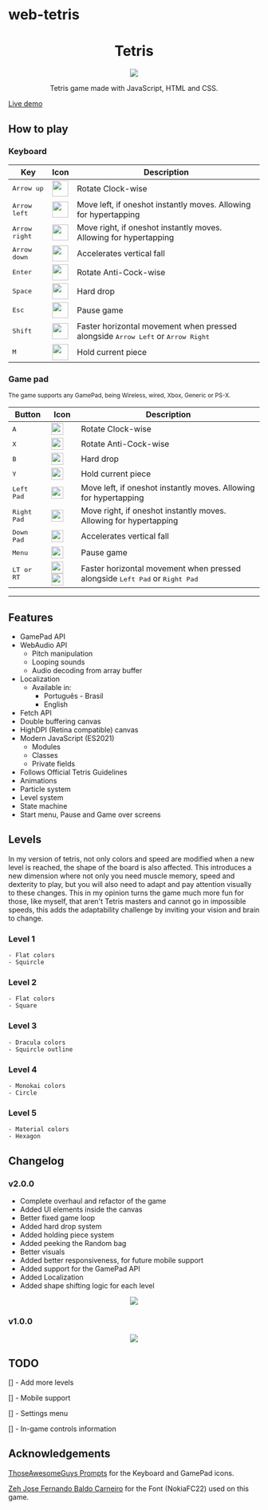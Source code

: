 # web-tetris

<h1 align="center">Tetris</h1>

<p align="center">
  <img src=".github/images/screenshot02.png"/>
</p>

<p align="center">
    Tetris game made with JavaScript, HTML and CSS.
</p>

[Live demo](https://leandrosq.github.io/web-tetris/)

## How to play

### Keyboard

| Key | Icon| Description |
| -- | -- | -- |
| <kbd>Arrow up</kbd> | <img src=".github/images/Arrow_Up_Key_Dark.png" align="center" height="32"> | Rotate Clock-wise |
| <kbd>Arrow left</kbd> | <img src=".github/images/Arrow_Left_Key_Dark.png" align="center" height="32"> | Move left, if oneshot instantly moves. Allowing for hypertapping |
| <kbd>Arrow right</kbd> | <img src=".github/images/Arrow_Right_Key_Dark.png" align="center" height="32"> | Move right, if oneshot instantly moves. Allowing for hypertapping |
| <kbd>Arrow down</kbd> | <img src=".github/images/Arrow_Down_Key_Dark.png" align="center" height="32"> | Accelerates vertical fall |
| <kbd>Enter</kbd> | <img src=".github/images/Enter_Key_Dark.png" align="center" height="32"> | Rotate Anti-Cock-wise |
| <kbd>Space</kbd> | <img src=".github/images/Space_Key_Dark.png" align="center" height="32"> | Hard drop |
| <kbd>Esc</kbd> | <img src=".github/images/Esc_Key_Dark.png" align="center" height="32"> | Pause game |
| <kbd>Shift</kbd> | <img src=".github/images/Shift_Key_Dark.png" align="center" height="32"> | Faster horizontal movement when pressed alongside <kbd>Arrow Left</kbd> or <kbd>Arrow Right</kbd> |
| <kbd>M</kbd> | <img src=".github/images/M_Key_Dark.png" align="center" height="32">| Hold current piece |

### Game pad

<small>The game supports any GamePad, being Wireless, wired, Xbox, Generic or PS-X.</small>

| Button | Icon | Description |
| -- | -- | -- |
| <kbd>A</kbd> | <img src=".github/images/GamePad_A.png" align="center" height="24"> | Rotate Clock-wise |
| <kbd>X</kbd> | <img src=".github/images/GamePad_X.png" align="center" height="24"> | Rotate Anti-Cock-wise |
| <kbd>B</kbd> | <img src=".github/images/GamePad_B.png" align="center" height="24"> | Hard drop |
| <kbd>Y</kbd> | <img src=".github/images/GamePad_Y.png" align="center" height="24"> | Hold current piece |
| <kbd>Left Pad</kbd> | <img src=".github/images/GamePad_Dpad_Left.png" align="center" height="24"> | Move left, if oneshot instantly moves. Allowing for hypertapping |
| <kbd>Right Pad</kbd> | <img src=".github/images/GamePad_Dpad_Right.png" align="center" height="24"> | Move right, if oneshot instantly moves. Allowing for hypertapping |
| <kbd>Down Pad</kbd> | <img src=".github/images/GamePad_Dpad_Down.png" align="center" height="24"> | Accelerates vertical fall |
| <kbd>Menu</kbd> | <img src=".github/images/GamePad_Menu.png" align="center" height="24"> | Pause game |
| <kbd>LT or RT</kbd> | <img src=".github/images/GamePad_RT.png" align="center" height="24"> <img src=".github/images/GamePad_LT.png" align="center" height="24"> | Faster horizontal movement when pressed alongside <kbd>Left Pad</kbd> or <kbd>Right Pad</kbd> |

---

## Features

- GamePad API
- WebAudio API
  - Pitch manipulation
  - Looping sounds
  - Audio decoding from array buffer
- Localization
  - Available in:
    - Português - Brasil
	- English
- Fetch API
- Double buffering canvas
- HighDPI (Retina compatible) canvas
- Modern JavaScript (ES2021)
  - Modules
  - Classes
  - Private fields
- Follows Official Tetris Guidelines
- Animations
- Particle system
- Level system
- State machine
- Start menu, Pause and Game over screens

## Levels

In my version of tetris, not only colors and speed are modified when a new level is reached, the shape of the board is also affected. This introduces a new dimension where not only you need muscle memory, speed and dexterity to play, but you will also need to adapt and pay attention visually to these changes.
This in my opinion turns the game much more fun for those, like myself, that aren't Tetris masters and cannot go in impossible speeds, this adds the adaptability challenge by inviting your vision and brain to change.

### Level 1
	- Flat colors
	- Squircle

### Level 2
	- Flat colors
	- Square

### Level 3
	- Dracula colors
	- Squircle outline

### Level 4
	- Monokai colors
	- Circle
	
### Level 5
	- Material colors
	- Hexagon

## Changelog

### v2.0.0

- Complete overhaul and refactor of the game
- Added UI elements inside the canvas
- Better fixed game loop
- Added hard drop system
- Added holding piece system
- Added peeking the Random bag
- Better visuals
- Added better responsiveness, for future mobile support
- Added support for the GamePad API
- Added Localization
- Added shape shifting logic for each level

<p align="center">
  <img src=".github/images/screenshot02.png"/>
</p>

### v1.0.0

<p align="center">
  <img src=".github/images/screenshot01.png"/>
</p>

## TODO

[] - Add more levels

[] - Mobile support

[] - Settings menu

[] - In-game controls information


## Acknowledgements

[ThoseAwesomeGuys Prompts](https://thoseawesomeguys.com/prompts) for the Keyboard and GamePad icons.

[Zeh Jose Fernando Baldo Carneiro](https://www.dafont.com/nokia-cellphone.font) for the Font (NokiaFC22) used on this game.
